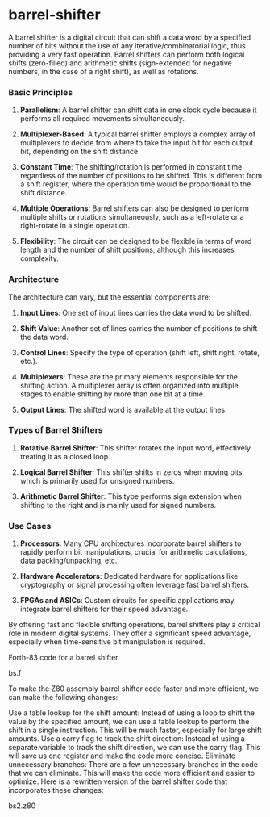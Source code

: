 # barrel-shifter

A barrel shifter is a digital circuit that can shift a data word by a specified number of bits without the use of any iterative/combinatorial logic, thus providing a very fast operation. Barrel shifters can perform both logical shifts (zero-filled) and arithmetic shifts (sign-extended for negative numbers, in the case of a right shift), as well as rotations.

### Basic Principles

1. **Parallelism**: A barrel shifter can shift data in one clock cycle because it performs all required movements simultaneously.

2. **Multiplexer-Based**: A typical barrel shifter employs a complex array of multiplexers to decide from where to take the input bit for each output bit, depending on the shift distance.

3. **Constant Time**: The shifting/rotation is performed in constant time regardless of the number of positions to be shifted. This is different from a shift register, where the operation time would be proportional to the shift distance.

4. **Multiple Operations**: Barrel shifters can also be designed to perform multiple shifts or rotations simultaneously, such as a left-rotate or a right-rotate in a single operation.

5. **Flexibility**: The circuit can be designed to be flexible in terms of word length and the number of shift positions, although this increases complexity.

### Architecture

The architecture can vary, but the essential components are:

1. **Input Lines**: One set of input lines carries the data word to be shifted.

2. **Shift Value**: Another set of lines carries the number of positions to shift the data word.

3. **Control Lines**: Specify the type of operation (shift left, shift right, rotate, etc.).

4. **Multiplexers**: These are the primary elements responsible for the shifting action. A multiplexer array is often organized into multiple stages to enable shifting by more than one bit at a time.

5. **Output Lines**: The shifted word is available at the output lines.

### Types of Barrel Shifters

1. **Rotative Barrel Shifter**: This shifter rotates the input word, effectively treating it as a closed loop.

2. **Logical Barrel Shifter**: This shifter shifts in zeros when moving bits, which is primarily used for unsigned numbers.

3. **Arithmetic Barrel Shifter**: This type performs sign extension when shifting to the right and is mainly used for signed numbers.

### Use Cases

1. **Processors**: Many CPU architectures incorporate barrel shifters to rapidly perform bit manipulations, crucial for arithmetic calculations, data packing/unpacking, etc.

2. **Hardware Accelerators**: Dedicated hardware for applications like cryptography or signal processing often leverage fast barrel shifters.

3. **FPGAs and ASICs**: Custom circuits for specific applications may integrate barrel shifters for their speed advantage.

By offering fast and flexible shifting operations, barrel shifters play a critical role in modern digital systems. They offer a significant speed advantage, especially when time-sensitive bit manipulation is required.





Forth-83 code for a barrel shifter

bs.f


To make the Z80 assembly barrel shifter code faster and more efficient, we can make the following changes:

Use a table lookup for the shift amount: Instead of using a loop to shift the value by the specified amount, we can use a table lookup to perform the shift in a single instruction. This will be much faster, especially for large shift amounts.
Use a carry flag to track the shift direction: Instead of using a separate variable to track the shift direction, we can use the carry flag. This will save us one register and make the code more concise.
Eliminate unnecessary branches: There are a few unnecessary branches in the code that we can eliminate. This will make the code more efficient and easier to optimize.
Here is a rewritten version of the barrel shifter code that incorporates these changes:

bs2.z80


